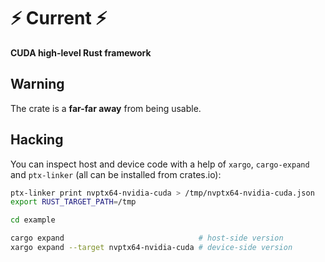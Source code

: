# ⚡ Current ⚡
**CUDA high-level Rust framework**

## Warning
The crate is a **far-far away** from being usable.

## Hacking
You can inspect host and device code with a help of `xargo`, `cargo-expand` and `ptx-linker` (all can be installed from crates.io):

``` bash
ptx-linker print nvptx64-nvidia-cuda > /tmp/nvptx64-nvidia-cuda.json
export RUST_TARGET_PATH=/tmp

cd example

cargo expand                              # host-side version
xargo expand --target nvptx64-nvidia-cuda # device-side version
```